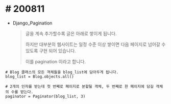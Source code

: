 # # 200811

* Django_Pagination 

  > 글을 계속 추가할수록 글은 아래로 쌓이게 됩니다.
  >
  > 하지만 대부분의 웹사이트는 일정 수준 이상 쌓이면 다음 페이지로 넘어갈 수 있도록 구현 되어 있습니다.
  >
  > 이를 pagination 이라고 합니다.



```django
# Blog 클래스의 모든 객체들을 blog_list에 담아두게 됩니다.
blog_list = Blog.objects.all()

# 2개의 인자를 받는데 첫 번째로 페이지로 분할될 객체, 두 번째로 한 페이지에 담길 객체의 수를 받는다.
paginator = Paginator(blog_list, 3)
```

